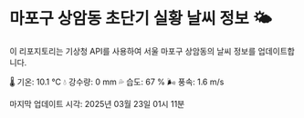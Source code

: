 
# 마포구 상암동 초단기 실황 날씨 정보 🌤️

이 리포지토리는 기상청 API를 사용하여 서울 마포구 상암동의 날씨 정보를 업데이트합니다. 

🌡️ 기온: 10.1 ℃
💧 강수량: 0 mm
💦 습도: 67 %
🌬️ 풍속: 1.6 m/s

마지막 업데이트 시각: 2025년 03월 23일 01시 11분    
